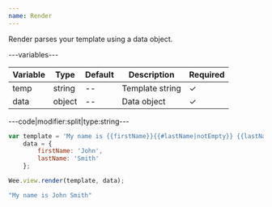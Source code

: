 ```yaml
---
name: Render
---
```


Render parses your template using a data object.

---variables---

| Variable | Type | Default | Description | Required |
| -- | -- | -- | -- | -- |
| temp | string | -- | Template string | &#10003; |
| data | object | -- | Data object | &#10003; |

---code|modifier:split|type:string---

```javascript
var template = 'My name is {{firstName}}{{#lastName|notEmpty}} {{lastName}}{{/lastName}}'
	data = {
		firstName: 'John',
		lastName: 'Smith'
	};

Wee.view.render(template, data);
```

```javascript
"My name is John Smith"
```